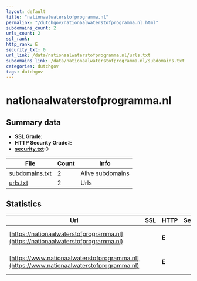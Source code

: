 ```yaml
---
layout: default
title: "nationaalwaterstofprogramma.nl"
permalink: "/dutchgov/nationaalwaterstofprogramma.nl.html"
subdomains_count: 2
urls_count: 2
ssl_rank: 
http_rank: E
security_txt: 0
url_link: /data/nationaalwaterstofprogramma.nl/urls.txt
subdomains_link: /data/nationaalwaterstofprogramma.nl/subdomains.txt
categories: dutchgov
tags: dutchgov
---
```



# nationaalwaterstofprogramma.nl
## Summary data


 - **SSL Grade**:
 - **HTTP Security Grade**:E
 - **[security.txt](https://www.digitaleoverheid.nl/nieuws/standaard-security-txt-nu-verplicht-voor-overheid/)**:0


| File       | Count | Info |
|------------|-------|------|
|[subdomains.txt](/DutchGovScope/data/nationaalwaterstofprogramma.nl/subdomains.txt)|2|Alive subdomains|
|[urls.txt](/DutchGovScope/data/nationaalwaterstofprogramma.nl/urls.txt)|2|Urls|


## Statistics


| Url | SSL | HTTP | Server | Cookie | HSTS | CORS | CTO | CSP | XFO | XXP | RP |FP| Tech |Title |
|--------|-------|-------|------|------|------|------|------|------|------|------|------|------|------|------|
|[https://nationaalwaterstofprogramma.nl](https://nationaalwaterstofprogramma.nl)| | **E**|| | | | | | | | :white_check_mark: | |HSTS Microsoft ASP.NET|Object moved|
|[https://www.nationaalwaterstofprogramma.nl](https://www.nationaalwaterstofprogramma.nl)| | **E**|| | | | | | | | :white_check_mark: | |HSTS Microsoft ASP.NET|Object moved|


